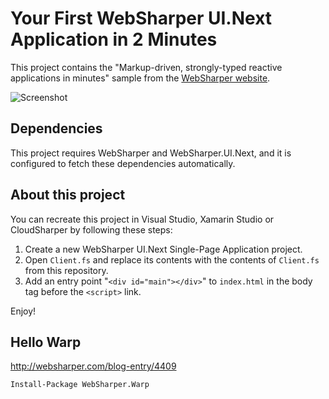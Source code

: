 # Your First WebSharper UI.Next Application in 2 Minutes

This project contains the "Markup-driven, strongly-typed reactive applications in minutes" sample from the [WebSharper website](http://websharper.com).

![Screenshot](WebSharper.UI.Next.TodoList.Sample.png)

## Dependencies

This project requires WebSharper and WebSharper.UI.Next, and it is configured to fetch these dependencies automatically.

## About this project

You can recreate this project in Visual Studio, Xamarin Studio or CloudSharper by following these steps:

 1. Create a new WebSharper UI.Next Single-Page Application project.
 2. Open `Client.fs` and replace its contents with the contents of `Client.fs` from this repository.
 3. Add an entry point "`<div id="main"></div>`" to `index.html` in the body tag before the `<script>` link.

Enjoy!


## Hello Warp

http://websharper.com/blog-entry/4409

```
Install-Package WebSharper.Warp
```
